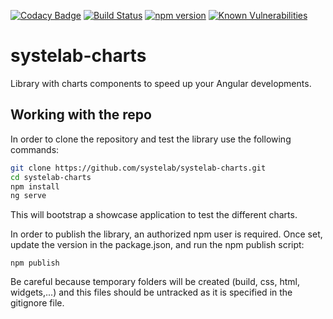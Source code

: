 [![Codacy Badge](https://api.codacy.com/project/badge/Grade/e20387044bae4723b400f30df8c973f9)](https://app.codacy.com/app/alfonsserra/systelab-charts?utm_source=github.com&utm_medium=referral&utm_content=systelab/systelab-charts&utm_campaign=badger)
[![Build Status](https://travis-ci.org/systelab/systelab-charts.svg?branch=master)](https://travis-ci.org/systelab/systelab-charts)
[![npm version](https://badge.fury.io/js/systelab-charts.svg)](https://badge.fury.io/js/systelab-charts)
[![Known Vulnerabilities](https://snyk.io/test/github/systelab/systelab-charts/badge.svg?targetFile=package.json)](https://snyk.io/test/github/systelab/systelab-charts?targetFile=package.json)

# systelab-charts

Library with charts components to speed up your Angular developments.

## Working with the repo

In order to clone the repository and test the library use the following commands:

```bash
git clone https://github.com/systelab/systelab-charts.git
cd systelab-charts
npm install
ng serve
```

This will bootstrap a showcase application to test the different charts.

In order to publish the library, an authorized npm user is required. Once set, update the version in the package.json, and run the npm publish script:

```npm
npm publish
```

Be careful because temporary folders will be created (build, css, html, widgets,...) and this files should be untracked as it is specified in the gitignore file.
